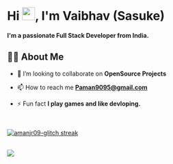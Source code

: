 
<h1 align="left">Hi <img src="https://raw.githubusercontent.com/MartinHeinz/MartinHeinz/master/wave.gif" width="30px">, I'm Vaibhav (Sasuke)</h1>
<h4 align="left">I'm a passionate Full Stack Developer from India.</h4>

## 🙋‍♂️ About Me

- 👯 I’m looking to collaborate on **OpenSource Projects**

- 📫 How to reach me **Paman9095@gmail.com**

- ⚡ Fun fact **I play games and like devloping.**


<br/>

<p align="left">
    <a href="https://github.com/amanjr09-glitch/github-readme-streak-stats">
        <img title="🔥 Get streak stats for your profile at git.io/streak-stats" alt="amanjr09-glitch streak" src="https://github-readme-streak-stats.herokuapp.com/?user=amanjr09-glitch&theme=black-ice&hide_border=true&stroke=0000&background=060A0CD0"/>
    </a>
</p>

<br/>

<a href="https://github.com/amanjr09-glitch/github-profile-views-counter">
<img src="https://komarev.com/ghpvc/?username=amanjr09-glitch">
</a>
